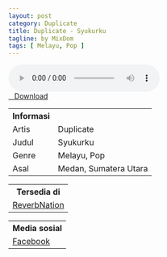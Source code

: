 ```yaml
---
layout: post
category: Duplicate
title: Duplicate - Syukurku
tagline: by MixDom
tags: [ Melayu, Pop ]
---
```


<audio class='js-player' style="--plyr-color-main: #212121;" controls>
<source src="https://drive.google.com/uc?authuser=0&id=1Dv8Z1QJSRB1QipGfashrlPk82TtCG7nc&export=download" type="audio/mp3">
</audio>

<!--more-->

<div class="post-button text-center">
<a target="_blank" class="btn" href="https://drive.google.com/uc?authuser=0&id=1Dv8Z1QJSRB1QipGfashrlPk82TtCG7nc&export=download">
<i class="fa fa-caret-down" aria-hidden="true"></i>&nbsp; &nbsp;Download
</a>
</div>

<table>
<tr>
<th>Informasi</th>
<th></th>
</tr>
<tr>
<td>Artis</td>
<td>Duplicate</td>
</tr>
<tr>
<td>Judul</td>
<td>Syukurku</td>
</tr>
<tr>
<td>Genre</td>
<td>Melayu, Pop</td>
</tr>
<tr>
<td>Asal</td>
<td>Medan, Sumatera Utara</td>
</tr>
</table>

<table>
<tr>
<th>Tersedia di</th>
</tr>
<tr>
<td><a href="https://www.reverbnation.com/DUPLICAT3" target="_blank">ReverbNation</a></td>
</tr>
</table>

<table>
<tr>
<th>Media sosial</th>
</tr>
<tr>
<td><a href="https://facebook.com/duplicatebandmedan" target="_blank">Facebook</a></td>
</tr>
</table>
